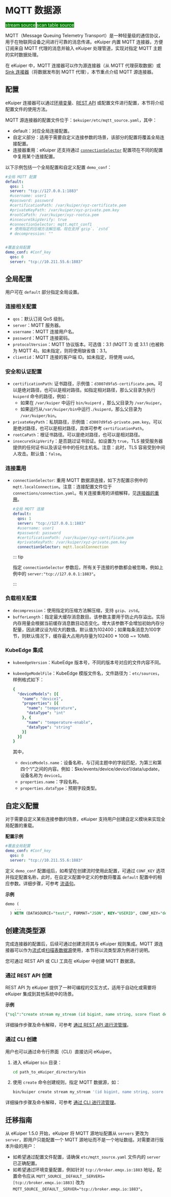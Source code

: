# MQTT 数据源

<span style="background:green;color:white;">stream source</span>
<span style="background:green;color:white">scan table source</span>

MQTT（Message Queuing Telemetry Transport）是一种轻量级的通信协议，用于在物联网设备之间进行可靠的消息传递。eKuiper 内置 MQTT 连接器，方便订阅来自 MQTT 代理的消息并输入 eKuiper 处理管道，实现对指定 MQTT 主题的实时数据处理。

在 eKuiper 中，MQTT 连接器可以作为源连接器（从 MQTT 代理获取数据）或 [Sink 连接器](../../sinks/builtin/mqtt.md)（将数据发布到 MQTT 代理），本节重点介绍 MQTT 源连接器。

## 配置

eKuiper 连接器可以通过[环境变量](../../../configuration/configuration.md#environment-variable-syntax)、[REST API](../../../api/restapi/configKey.md) 或配置文件进行配置，本节将介绍配置文件的使用方法。

MQTT 源连接器的配置文件位于：`$ekuiper/etc/mqtt_source.yaml`，其中：

- default：对应全局连接配置。
- 自定义部分：适用于需要自定义连接参数的场景，该部分的配置将覆盖全局连接配置。
- 连接器重用：eKuiper 还支持通过  [`connectionSelector`](../../connector.md#connection-selector)  配置项在不同的配置中复用某个连接配置。

以下示例包括一个全局配置和自定义配置 `demo_conf`：

```yaml
#全局 MQTT 配置
default:
  qos: 1
  server: "tcp://127.0.0.1:1883"
  #username: user1
  #password: password
  #certificationPath: /var/kuiper/xyz-certificate.pem
  #privateKeyPath: /var/kuiper/xyz-private.pem.key
  #rootCaPath: /var/kuiper/xyz-rootca.pem
  #insecureSkipVerify: true
  #connectionSelector: mqtt.mqtt_conf1
  # 使用指定的压缩方法解压缩。现在支持`gzip`、`zstd`
  # decompression: ""


#覆盖全局配置
demo_conf: #Conf_key
  qos: 0
  server: "tcp://10.211.55.6:1883"
```

## 全局配置

用户可在 `default` 部分指定全局设置。

### 连接相关配置

- `qos`：默认订阅 QoS 级别。
- `server`：MQTT 服务器。
- `username`：MQTT 连接用户名。
- `password`：MQTT 连接密码。
- `protocolVersion`：MQTT 协议版本。可选值：3.1 (MQTT 3) 或 3.1.1 (也被称为 MQTT 4)。如未指定，则将使用缺省值：3.1。
- `clientid`：MQTT 连接的客户端 ID。如未指定，将使用 uuid。

### 安全和认证配置

- `certificationPath`:  证书路径，示例值：`d3807d9fa5-certificate.pem`。可以是绝对路径，也可以是相对路径。如指定相对路径，那么父目录为执行 `kuiperd` 命令的路径，例如：
  - 如果在 `/var/kuiper` 中运行 `bin/kuiperd` ，那么父目录为 `/var/kuiper`。
  - 如果运行从`/var/kuiper/bin`中运行`./kuiperd`，那么父目录为 `/var/kuiper/bin`。
- `privateKeyPath`：私钥路径，示例值：`d3807d9fa5-private.pem.key`。可以是绝对路径，也可以是相对路径，具体可参考 `certificationPath`。
- `rootCaPath`：根证书路径。可以是绝对路径，也可以是相对路径。
- `insecureSkipVerify`：是否跳过证书验证。如设置为 `true`，TLS 接受服务器提供的任何证书以及该证书中的任何主机名。注意：此时，TLS 容易受到中间人攻击。默认值：`false`。

### 连接重用

- `connectionSelector`: 重用 MQTT 数据源连接，如下方配置示例中的 `mqtt.localConnection`。注意：连接配置文件位于 `connections/connection.yaml`。有关连接重用的详细解释，见[连接器的重用](../../connector.md#连接器的重用)。

  ```yaml
  #全局 MQTT 连接
  default:
    qos: 1
    server: "tcp://127.0.0.1:1883"
    #username: user1
    #password: password
    #certificationPath: /var/kuiper/xyz-certificate.pem
    #privateKeyPath: /var/kuiper/xyz-private.pem.key
    connectionSelector: mqtt.localConnection
  ```

  ::: tip

  指定 `connectionSelector` 参数后，所有关于连接的参数都会被忽略，例如上例中的 `server:"tcp://127.0.0.1:1883"`。

  :::

### **负载相关配置**

- `decompression`：使用指定的压缩方法解压缩，支持 `gzip`、`zstd`。
- `bufferLength`：指定最大缓存消息数目。该参数主要用于防止内存溢出。实际内存用量会根据当前缓存消息数目动态变化。增大该参数不会增加初始内存分配量，因此建议设为较大的数值。默认值为102400；如果每条消息为100字节，则默认情况下，缓存最大占用内存量为102400 * 100B ~= 10MB.

### **KubeEdge 集成**

- `kubeedgeVersion`：KubeEdge 版本号，不同的版本号对应的文件内容不同。

- `kubeedgeModelFile`：KubeEdge 模版文件名，文件路径为：`etc/sources`，样例格式如下：

  ```yaml
  {
    "deviceModels": [{
      "name": "device1",
      "properties": [{
        "name": "temperature",
        "dataType": "int"
      }, {
        "name": "temperature-enable",
        "dataType": "string"
      }]
    }]
  }
  ```

  其中，

  - `deviceModels.name`：设备名称，与订阅主题中的字段匹配，为第三和第四个“/”之间的内容。例如：$ke/events/device/device1/data/update，设备名称为 `device1`。
  - `properties.name`：字段名称。
  - `properties.dataType`：预期字段类型。

## 自定义配置

对于需要自定义某些连接参数的场景，eKuiper 支持用户创建自定义模块来实现全局配置的重载。

**配置示例**

```yaml
#覆盖全局配置
demo_conf: #Conf_key
  qos: 0
  server: "tcp://10.211.55.6:1883"
```

定义  `demo_conf`  配置组后，如希望在创建流时使用此配置，可通过 `CONF_KEY` 选项并指定配置名称，此时，在自定义配置中定义的参数将覆盖 `default` 配置中的相应参数。详细步骤，可参考 [流语句](../../../sqls/streams.md)。

**示例**

```sql
demo (
    ...
  ) WITH (DATASOURCE="test/", FORMAT="JSON", KEY="USERID", CONF_KEY="demo_conf");
```

## 创建流类型源

完成连接器的配置后，后续可通过创建流将其与 eKuiper 规则集成。MQTT 源连接器可以作为[流式](../../streams/overview.md)或[扫描表数据源](../../tables/scan.md)使用，本节将以流类型源为例进行说明。

您可通过 REST API 或 CLI 工具在 eKuiper 中创建 MQTT 数据源。

### 通过 REST API 创建

REST API 为 eKuiper 提供了一种可编程的交互方式，适用于自动化或需要将 eKuiper 集成到其他系统中的场景。

**示例**

```sql
{"sql":"create stream my_stream (id bigint, name string, score float default 0.0) WITH ( datasource = \"topic/temperature\", FORMAT = \"json\", KEY = \"id\")"}
```

详细操作步骤及命令解释，可参考 [通过 REST API 进行流管理](../../../api/restapi/streams.md)。

### 通过 CLI 创建

用户也可以通过命令行界面（CLI）直接访问 eKuiper。

1. 进入 eKuiper `bin` 目录：

   ```bash
   cd path_to_eKuiper_directory/bin
   ```

2. 使用 `create` 命令创建规则，指定 MQTT 数据源，如：

   ```bash
   bin/kuiper create stream my_stream '(id bigint, name string, score float default 0.0) WITH ( datasource = "topic/temperature", FORMAT = "json", KEY = "id")'
   ```

详细操作步骤及命令解释，可参考 [通过 CLI 进行流管理](../../../api/cli/streams.md)。

## 迁移指南

从 eKuiper 1.5.0 开始，eKuiper 将 MQTT 源地址配置从 `servers` 更改为 `server`，即用户只能配置一个 MQTT 源地址而不是一个地址数组。对需要进行版本升级的用户：

- 如希望通过配置文件配置，请确保 `etc/mqtt_source.yaml` 文件内的 `server` 已正确配置。
- 如希望通过环境变量配置，例如针对 `tcp://broker.emqx.io:1883` 地址，配置命令应从 `MQTT_SOURCE__DEFAULT__SERVERS=[tcp://broker.emqx.io:1883]` 改为 `MQTT_SOURCE__DEFAULT__SERVER="tcp://broker.emqx.io:1883"`。
